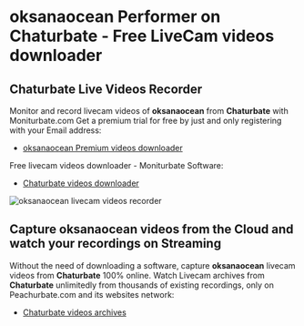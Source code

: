 # oksanaocean Performer on Chaturbate - Free LiveCam videos downloader

## Chaturbate Live Videos Recorder

Monitor and record livecam videos of **oksanaocean** from **Chaturbate** with Moniturbate.com
Get a premium trial for free by just and only registering with your Email address:
* [oksanaocean Premium videos downloader](https://moniturbate.com/request-demo-licence-key.html)

Free livecam videos downloader - Moniturbate Software:
* [Chaturbate videos downloader](https://moniturbate.com/moniturbate-download-software.html)

![oksanaocean livecam videos recorder](https://peachurnet.com/templates/moniturbate-software.png)


## Capture oksanaocean videos from the Cloud and watch your recordings on Streaming

Without the need of downloading a software, capture **oksanaocean** livecam videos from **Chaturbate** 100% online.
Watch Livecam archives from **Chaturbate** unlimitedly from thousands of existing recordings, only on Peachurbate.com and its websites network:
* [Chaturbate videos archives](https://peachurnet.com/)